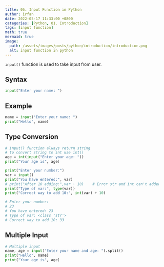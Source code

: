 ```yaml
---
title: 06. Input Function in Python
author: irfan
date: 2022-05-17 11:33:00 +0800
categories: [Python, 01. Introduction]
tags: [input function]
math: true
mermaid: true
image:
  path: /assets/images/posts/python/introduction/introduction.png
  alt: input function in python
---
```


`input()` function is used to take input from user.

## Syntax

```py
input("Enter your name: ")
```

## Example

```py
name = input("Enter your name: ")
print("Hello", name)
```

## Type Conversion

```py
# input() function always return string
# to convert string to int use int()
age = int(input("Enter your age: "))
print("Your age is", age)
```

```python
print("Enter your number:")
var = input()
print("You have entered:", var)
# print("After 10 adding:",var + 10)    # Error str and int can't added
print("Type of var:", type(var))
print("Correct way to add 10:", int(var) + 10)

# Enter your number:
# 23
# You have entered: 23
# Type of var: <class 'str'>
# Correct way to add 10: 33
```

## Multiple Input

```py
# Multiple input
name, age = input("Enter your name and age: ").split()
print("Hello", name)
print("Your age is", age)
```





